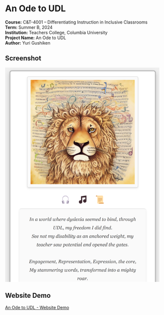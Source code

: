 # An Ode to UDL

**Course:** C&T-4001 – Differentiating Instruction in Inclusive Classrooms  
**Term:** Summer B, 2024  
**Institution:** Teachers College, Columbia University  
**Project Name:** An Ode to UDL  
**Author:** Yuri Gushiken   

## Screenshot

![Screenshot](media/Screenshot%202024-08-13%20230418.png)

## Website Demo

[An Ode to UDL - Website Demo](https://mypath-1.onrender.com/)
